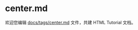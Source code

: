 center.md
===

欢迎您编辑 <a target="__blank" href="https://github.com/jaywcjlove/html-tutorial/blob/master/docs/tags/center.md">docs/tags/center.md</a> 文件，共建 HTML Tutorial 文档。